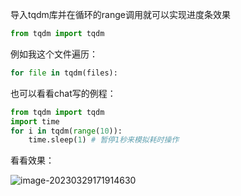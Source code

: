 导入tqdm库并在循环的range调用就可以实现进度条效果

```python
from tqdm import tqdm
```

例如我这个文件遍历：

```python
for file in tqdm(files):
```

也可以看看chat写的例程：

```python
from tqdm import tqdm
import time
for i in tqdm(range(10)):
    time.sleep(1) # 暂停1秒来模拟耗时操作
```

看看效果：

![image-20230329171914630](https://yoga-typora-photo.oss-cn-beijing.aliyuncs.com/typora_img/image-20230329171914630.png)